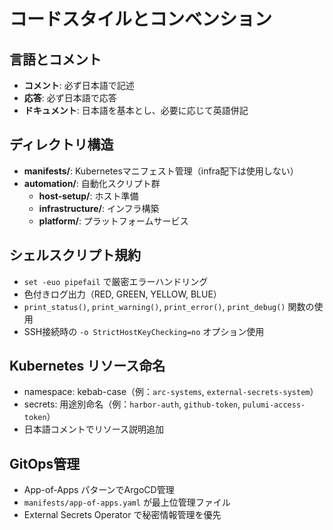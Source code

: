 # コードスタイルとコンベンション

## 言語とコメント
- **コメント**: 必ず日本語で記述
- **応答**: 必ず日本語で応答
- **ドキュメント**: 日本語を基本とし、必要に応じて英語併記

## ディレクトリ構造
- **manifests/**: Kubernetesマニフェスト管理（infra配下は使用しない）
- **automation/**: 自動化スクリプト群
  - **host-setup/**: ホスト準備
  - **infrastructure/**: インフラ構築
  - **platform/**: プラットフォームサービス

## シェルスクリプト規約
- `set -euo pipefail` で厳密エラーハンドリング
- 色付きログ出力（RED, GREEN, YELLOW, BLUE）
- `print_status()`, `print_warning()`, `print_error()`, `print_debug()` 関数の使用
- SSH接続時の `-o StrictHostKeyChecking=no` オプション使用

## Kubernetes リソース命名
- namespace: kebab-case（例：`arc-systems`, `external-secrets-system`）
- secrets: 用途別命名（例：`harbor-auth`, `github-token`, `pulumi-access-token`）
- 日本語コメントでリソース説明追加

## GitOps管理
- App-of-Apps パターンでArgoCD管理
- `manifests/app-of-apps.yaml` が最上位管理ファイル
- External Secrets Operator で秘密情報管理を優先